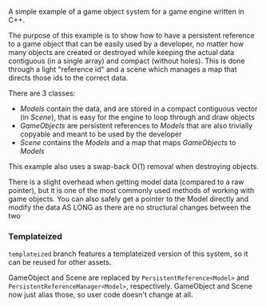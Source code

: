 A simple example of a game object system for a game engine written in C++.

The purpose of this example is to show how to have a persistent reference to a game object that can be easily used by a developer, no matter how many objects are created or destroyed while keeping the actual data contiguous (in a single array) and compact (without holes). This is done through a light "reference id" and a scene which manages a map that directs those ids to the correct data.

There are 3 classes:
- _Models_ contain the data, and are stored in a compact contiguous vector (in _Scene_), that is easy for the engine to loop through and draw objects
- _GameObjects_ are persistent references to _Models_ that are also trivially copyable and meant to be used by the developer
- _Scene_ contains the _Models_ and a map that maps _GameObjects_ to _Models_

This example also uses a swap-back O(1) removal when destroying objects.

There is a slight overhead when getting model data (compared to a raw pointer), but it is one of the most commonly used methods of working with game objects. You can also safely get a pointer to the Model directly and modify the data AS LONG as there are no structural changes between the two

### Templateized

`templateized` branch features a templateized version of this system, so it can be reused for other assets.

GameObject and Scene are replaced by `PersistentReference<Model>` and `PersistentReferenceManager<Model>`, respectively. GameObject and Scene now just alias those, so user code doesn't change at all.